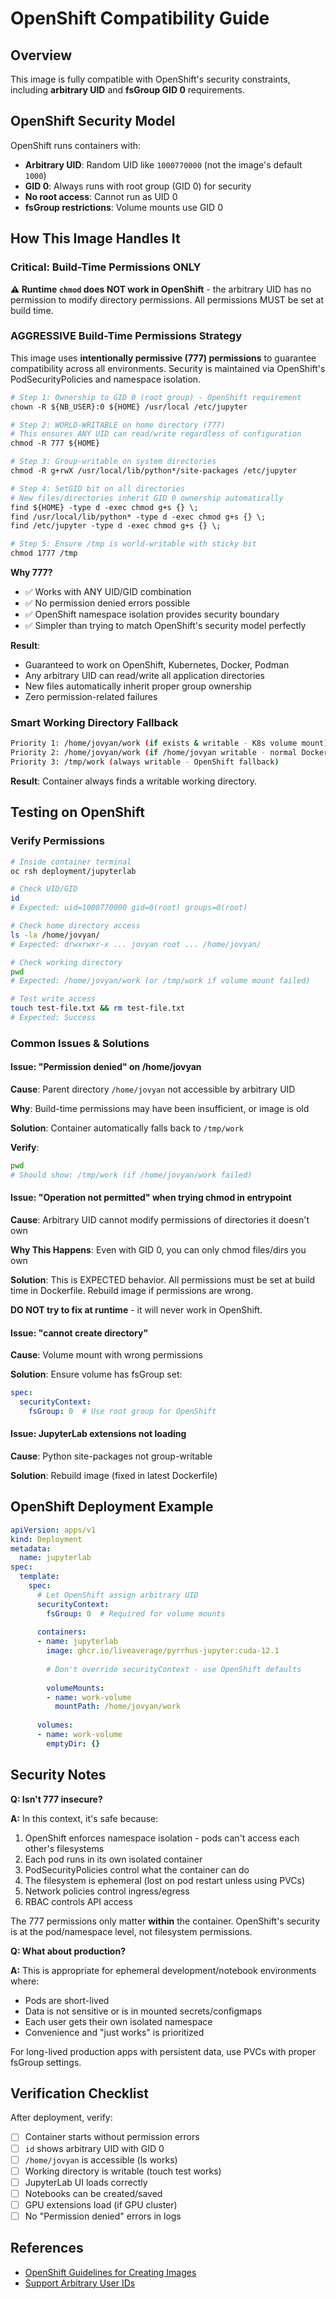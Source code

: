 # OpenShift Compatibility Guide

## Overview

This image is fully compatible with OpenShift's security constraints, including **arbitrary UID** and **fsGroup GID 0** requirements.

## OpenShift Security Model

OpenShift runs containers with:
- **Arbitrary UID**: Random UID like `1000770000` (not the image's default `1000`)
- **GID 0**: Always runs with root group (GID 0) for security
- **No root access**: Cannot run as UID 0
- **fsGroup restrictions**: Volume mounts use GID 0

## How This Image Handles It

### Critical: Build-Time Permissions ONLY

**⚠️ Runtime `chmod` does NOT work in OpenShift** - the arbitrary UID has no permission to modify directory permissions. All permissions MUST be set at build time.

### AGGRESSIVE Build-Time Permissions Strategy

This image uses **intentionally permissive (777) permissions** to guarantee compatibility across all environments. Security is maintained via OpenShift's PodSecurityPolicies and namespace isolation.

```dockerfile
# Step 1: Ownership to GID 0 (root group) - OpenShift requirement
chown -R ${NB_USER}:0 ${HOME} /usr/local /etc/jupyter

# Step 2: WORLD-WRITABLE on home directory (777)
# This ensures ANY UID can read/write regardless of configuration
chmod -R 777 ${HOME}

# Step 3: Group-writable on system directories
chmod -R g+rwX /usr/local/lib/python*/site-packages /etc/jupyter

# Step 4: SetGID bit on all directories
# New files/directories inherit GID 0 ownership automatically
find ${HOME} -type d -exec chmod g+s {} \;
find /usr/local/lib/python* -type d -exec chmod g+s {} \;
find /etc/jupyter -type d -exec chmod g+s {} \;

# Step 5: Ensure /tmp is world-writable with sticky bit
chmod 1777 /tmp
```

**Why 777?**
- ✅ Works with ANY UID/GID combination
- ✅ No permission denied errors possible
- ✅ OpenShift namespace isolation provides security boundary
- ✅ Simpler than trying to match OpenShift's security model perfectly

**Result**: 
- Guaranteed to work on OpenShift, Kubernetes, Docker, Podman
- Any arbitrary UID can read/write all application directories
- New files automatically inherit proper group ownership
- Zero permission-related failures

### Smart Working Directory Fallback

```bash
Priority 1: /home/jovyan/work (if exists & writable - K8s volume mount)
Priority 2: /home/jovyan/work (if /home/jovyan writable - normal Docker)
Priority 3: /tmp/work (always writable - OpenShift fallback)
```

**Result**: Container always finds a writable working directory.

## Testing on OpenShift

### Verify Permissions

```bash
# Inside container terminal
oc rsh deployment/jupyterlab

# Check UID/GID
id
# Expected: uid=1000770000 gid=0(root) groups=0(root)

# Check home directory access
ls -la /home/jovyan/
# Expected: drwxrwxr-x ... jovyan root ... /home/jovyan/

# Check working directory
pwd
# Expected: /home/jovyan/work (or /tmp/work if volume mount failed)

# Test write access
touch test-file.txt && rm test-file.txt
# Expected: Success
```

### Common Issues & Solutions

#### Issue: "Permission denied" on /home/jovyan

**Cause**: Parent directory `/home/jovyan` not accessible by arbitrary UID

**Why**: Build-time permissions may have been insufficient, or image is old

**Solution**: Container automatically falls back to `/tmp/work`

**Verify**:
```bash
pwd
# Should show: /tmp/work (if /home/jovyan/work failed)
```

#### Issue: "Operation not permitted" when trying chmod in entrypoint

**Cause**: Arbitrary UID cannot modify permissions of directories it doesn't own

**Why This Happens**: Even with GID 0, you can only chmod files/dirs you own

**Solution**: This is EXPECTED behavior. All permissions must be set at build time in Dockerfile. Rebuild image if permissions are wrong.

**DO NOT try to fix at runtime** - it will never work in OpenShift.

#### Issue: "cannot create directory"

**Cause**: Volume mount with wrong permissions

**Solution**: Ensure volume has fsGroup set:
```yaml
spec:
  securityContext:
    fsGroup: 0  # Use root group for OpenShift
```

#### Issue: JupyterLab extensions not loading

**Cause**: Python site-packages not group-writable

**Solution**: Rebuild image (fixed in latest Dockerfile)

## OpenShift Deployment Example

```yaml
apiVersion: apps/v1
kind: Deployment
metadata:
  name: jupyterlab
spec:
  template:
    spec:
      # Let OpenShift assign arbitrary UID
      securityContext:
        fsGroup: 0  # Required for volume mounts
        
      containers:
      - name: jupyterlab
        image: ghcr.io/liveaverage/pyrrhus-jupyter:cuda-12.1
        
        # Don't override securityContext - use OpenShift defaults
        
        volumeMounts:
        - name: work-volume
          mountPath: /home/jovyan/work
          
      volumes:
      - name: work-volume
        emptyDir: {}
```

## Security Notes

**Q: Isn't 777 insecure?**

**A:** In this context, it's safe because:
1. OpenShift enforces namespace isolation - pods can't access each other's filesystems
2. Each pod runs in its own isolated container
3. PodSecurityPolicies control what the container can do
4. The filesystem is ephemeral (lost on pod restart unless using PVCs)
5. Network policies control ingress/egress
6. RBAC controls API access

The 777 permissions only matter **within** the container. OpenShift's security is at the pod/namespace level, not filesystem permissions.

**Q: What about production?**

**A:** This is appropriate for ephemeral development/notebook environments where:
- Pods are short-lived
- Data is not sensitive or is in mounted secrets/configmaps
- Each user gets their own isolated namespace
- Convenience and "just works" is prioritized

For long-lived production apps with persistent data, use PVCs with proper fsGroup settings.

## Verification Checklist

After deployment, verify:

- [ ] Container starts without permission errors
- [ ] `id` shows arbitrary UID with GID 0
- [ ] `/home/jovyan` is accessible (ls works)
- [ ] Working directory is writable (touch test works)
- [ ] JupyterLab UI loads correctly
- [ ] Notebooks can be created/saved
- [ ] GPU extensions load (if GPU cluster)
- [ ] No "Permission denied" errors in logs

## References

- [OpenShift Guidelines for Creating Images](https://docs.openshift.com/container-platform/latest/openshift_images/create-images.html)
- [Support Arbitrary User IDs](https://docs.openshift.com/container-platform/latest/openshift_images/create-images.html#use-uid_create-images)

